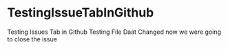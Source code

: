 # TestingIssueTabInGithub
Testing Issues Tab in Github Testing
File Daat Changed  now we were going to close the issue
